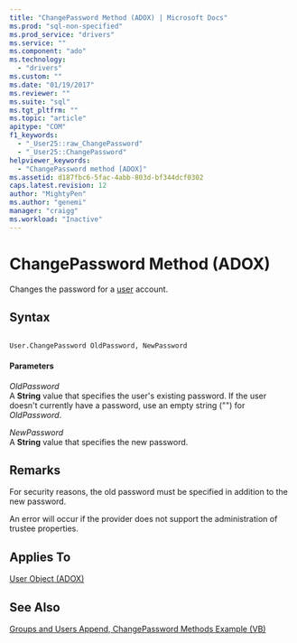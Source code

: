 ```yaml
---
title: "ChangePassword Method (ADOX) | Microsoft Docs"
ms.prod: "sql-non-specified"
ms.prod_service: "drivers"
ms.service: ""
ms.component: "ado"
ms.technology:
  - "drivers"
ms.custom: ""
ms.date: "01/19/2017"
ms.reviewer: ""
ms.suite: "sql"
ms.tgt_pltfrm: ""
ms.topic: "article"
apitype: "COM"
f1_keywords: 
  - "_User25::raw_ChangePassword"
  - "_User25::ChangePassword"
helpviewer_keywords: 
  - "ChangePassword method [ADOX]"
ms.assetid: d187fbc6-5fac-4abb-803d-bf344dcf0302
caps.latest.revision: 12
author: "MightyPen"
ms.author: "genemi"
manager: "craigg"
ms.workload: "Inactive"
---
```

# ChangePassword Method (ADOX)
Changes the password for a [user](../../../ado/reference/adox-api/user-object-adox.md) account.  
  
## Syntax  
  
```  
  
User.ChangePassword OldPassword, NewPassword  
```  
  
#### Parameters  
 *OldPassword*  
 A **String** value that specifies the user's existing password. If the user doesn't currently have a password, use an empty string ("") for *OldPassword*.  
  
 *NewPassword*  
 A **String** value that specifies the new password.  
  
## Remarks  
 For security reasons, the old password must be specified in addition to the new password.  
  
 An error will occur if the provider does not support the administration of trustee properties.  
  
## Applies To  
 [User Object (ADOX)](../../../ado/reference/adox-api/user-object-adox.md)  
  
## See Also  
 [Groups and Users Append, ChangePassword Methods Example (VB)](../../../ado/reference/adox-api/groups-and-users-append-changepassword-methods-example-vb.md)
